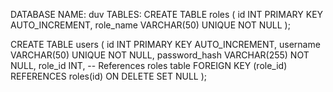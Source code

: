 DATABASE NAME: duv
TABLES:
CREATE TABLE roles (
id INT PRIMARY KEY AUTO_INCREMENT,
role_name VARCHAR(50) UNIQUE NOT NULL
);

CREATE TABLE users (
id INT PRIMARY KEY AUTO_INCREMENT,
username VARCHAR(50) UNIQUE NOT NULL,
password_hash VARCHAR(255) NOT NULL,
role_id INT, -- References roles table
FOREIGN KEY (role_id) REFERENCES roles(id) ON DELETE SET NULL
);
